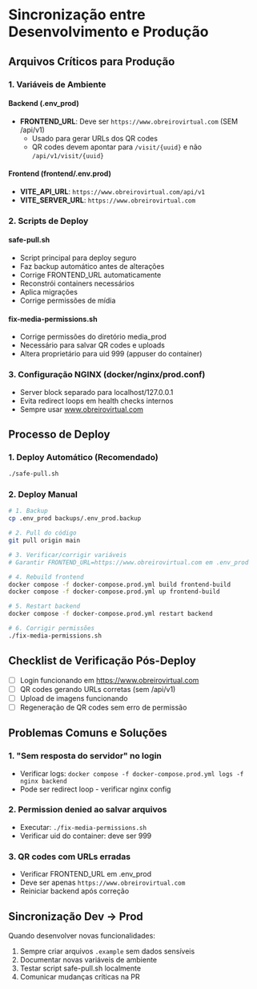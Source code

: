# Sincronização entre Desenvolvimento e Produção

## Arquivos Críticos para Produção

### 1. Variáveis de Ambiente

#### Backend (.env_prod)
- **FRONTEND_URL**: Deve ser `https://www.obreirovirtual.com` (SEM /api/v1)
  - Usado para gerar URLs dos QR codes
  - QR codes devem apontar para `/visit/{uuid}` e não `/api/v1/visit/{uuid}`

#### Frontend (frontend/.env.prod)
- **VITE_API_URL**: `https://www.obreirovirtual.com/api/v1`
- **VITE_SERVER_URL**: `https://www.obreirovirtual.com`

### 2. Scripts de Deploy

#### safe-pull.sh
- Script principal para deploy seguro
- Faz backup automático antes de alterações
- Corrige FRONTEND_URL automaticamente
- Reconstrói containers necessários
- Aplica migrações
- Corrige permissões de mídia

#### fix-media-permissions.sh
- Corrige permissões do diretório media_prod
- Necessário para salvar QR codes e uploads
- Altera proprietário para uid 999 (appuser do container)

### 3. Configuração NGINX (docker/nginx/prod.conf)
- Server block separado para localhost/127.0.0.1
- Evita redirect loops em health checks internos
- Sempre usar www.obreirovirtual.com

## Processo de Deploy

### 1. Deploy Automático (Recomendado)
```bash
./safe-pull.sh
```

### 2. Deploy Manual
```bash
# 1. Backup
cp .env_prod backups/.env_prod.backup

# 2. Pull do código
git pull origin main

# 3. Verificar/corrigir variáveis
# Garantir FRONTEND_URL=https://www.obreirovirtual.com em .env_prod

# 4. Rebuild frontend
docker compose -f docker-compose.prod.yml build frontend-build
docker compose -f docker-compose.prod.yml up frontend-build

# 5. Restart backend
docker compose -f docker-compose.prod.yml restart backend

# 6. Corrigir permissões
./fix-media-permissions.sh
```

## Checklist de Verificação Pós-Deploy

- [ ] Login funcionando em https://www.obreirovirtual.com
- [ ] QR codes gerando URLs corretas (sem /api/v1)
- [ ] Upload de imagens funcionando
- [ ] Regeneração de QR codes sem erro de permissão

## Problemas Comuns e Soluções

### 1. "Sem resposta do servidor" no login
- Verificar logs: `docker compose -f docker-compose.prod.yml logs -f nginx backend`
- Pode ser redirect loop - verificar nginx config

### 2. Permission denied ao salvar arquivos
- Executar: `./fix-media-permissions.sh`
- Verificar uid do container: deve ser 999

### 3. QR codes com URLs erradas
- Verificar FRONTEND_URL em .env_prod
- Deve ser apenas `https://www.obreirovirtual.com`
- Reiniciar backend após correção

## Sincronização Dev → Prod

Quando desenvolver novas funcionalidades:

1. Sempre criar arquivos `.example` sem dados sensíveis
2. Documentar novas variáveis de ambiente
3. Testar script safe-pull.sh localmente
4. Comunicar mudanças críticas na PR